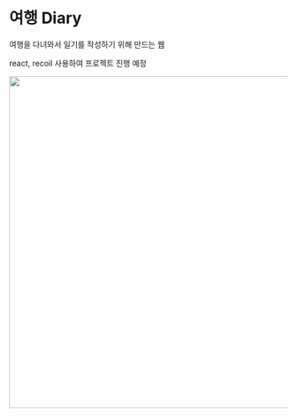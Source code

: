 <h1>여행 Diary</h1>
<p> 여행을 다녀와서 일기를 작성하기 위해 만드는 웹</p>
<p> react, recoil 사용하여 프로젝트 진행 예정</p>
<p align="center" >
  <img src="https://github.com/BANGWON-LEE/travel_diary/assets/74960408/f7c6c52b-1c7e-4bc4-a150-cf8e8f9850a8" width="700" height="600">
</p>

